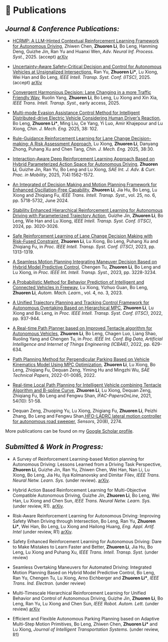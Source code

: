 
# 📖 Publications

## ***Journal & Conference Publications:***

- <u>HCRMP: A LLM-Hinted Contextual Reinforcement Learning Framework for Autonomous Driving</u>, Zhiwen Chen, **Zhuoren Li**, Bo Leng, Hanming Deng, Guizhe Jin, Ran Yu and Huanxi Wen, *Adv. Neural Inf. Process. Syst.*, 2025. (accept) [arXiv](https://arxiv.org/abs/2505.15793)
 
- <u>Uncertainty-Aware Safety-Critical Decision and Control for Autonomous Vehicles at Unsignalized Intersections</u>, Ran Yu, **Zhuoren Li\***, Lu Xiong, Wei Han and Bo Leng, *IEEE Intell. Transp. Syst. Conf. (ITSC)*, 2025. (accept) [arXiv](https://arxiv.org/abs/2505.19939)

- [<u>Convergent Harmonious Decision: Lane Changing in a more Traffic Friendly Way</u>](https://ieeexplore.ieee.org/document/11130420), Ruolin Yang, **Zhuoren Li**, Bo Leng, Lu Xiong and Xin Xia, *IEEE Trans. Intell. Transp. Syst.*, early access, 2025. 
<!-- - [PDF](/assets/pdf/paper/2025CHRL.pdf) -->

- [<u>Multi-mode Evasion Assistance Control Method for Intelligent Distributed-drive Electric Vehicle Considering Human Driver’s Reaction</u>](https://cjme.springeropen.com/articles/10.1186/s10033-025-01270-2), Bo Leng, **Zhuoren Li\***, Ming Liu, Ce Yang, Yi Luo, Amir Khajepour and Lu Xiong, *Chin. J. Mech. Eng.* 2025, 38: 102. 
<!-- - [PDF](/assets/pdf/paper/2025MEAC.pdf) -->

- [<u>Rule-Guidance Reinforcement Learning for Lane Change Decision-making: A Risk Assessment Approach</u>](https://cjme.springeropen.com/articles/10.1186/s10033-024-01160-z), Lu Xiong, **Zhuoren Li**, Danyang Zhong, Puhang Xu and Chen Tang, *Chin. J. Mech. Eng.* 2025, 38:30. 
<!-- - [PDF](/assets/pdf/paper/Rule-Guidance Reinforcement Learning for Lane Change Decision-making: A Risk Assessment Approach.pdf), [DOI]. -->

- [<u>Interaction-Aware Deep Reinforcement Learning Approach Based on Hybrid Parameterized Action Space for Autonomous Driving</u>](https://doi.org/10.4271/2024-01-7035), **Zhuoren Li**, Guizhe Jin, Ran Yu, Bo Leng and Lu Xiong, *SAE Int. J. Adv. & Curr. Prac. in Mobility*, 2025, 7(4):1562-1572. 
<!-- - [PDF](/assets/pdf/paper/2024SAEICVS 2024-01-7035.pdf), [DOI]. -->

- [<u>An Integrated of Decision Making and Motion Planning Framework for Enhanced Oscillation-Free Capability</u>](https://ieeexplore.ieee.org/document/10328568), **Zhuoren Li**, Jia Hu, Bo Leng, Lu Xiong and Zhiqiang Fu, *IEEE Trans. Intell. Transp. Syst.*, vol. 25, no. 6, pp. 5718-5732, June 2024. 
<!-- - [PDF](/assets/pdf/paper/An_Integrated_of_Decision_Making_and_Motion_Planning_Framework_for_Enhanced_Oscillation-Free_Capability.pdf), [DOI]. -->

- [<u>Stability Enhanced Hierarchical Reinforcement Learning for Autonomous Driving with Parameterized Trajectory Action</u>](https://ieeexplore.ieee.org/document/10920092), Guizhe Jin, **Zhuoren Li**, Bo Leng, Wie Han and Lu Xiong, *IEEE Intell. Transp. Syst. Conf. (ITSC)*, 2024, pp. 3020-3026.
<!-- -  [PDF](/assets/pdf/paper/ITSC2024.pdf), [DOI]. -->

- [<u>Safe Reinforcement Learning of Lane Change Decision Making with Risk-Fused Constraint</u>](https://ieeexplore.ieee.org/document/10422331),  **Zhuoren Li**, Lu Xiong, Bo Leng, Puhang Xu and Zhiqiang Fu, in *Proc. IEEE Intell. Transp. Syst. Conf. (ITSC)*, 2023, pp. 1313-1319. 
<!-- - [PDF](/assets/pdf/paper/Safe_Reinforcement_Learning_of_Lane_Change_Decision_Making_with_Risk-Fused_Constraint.pdf), [DOI]. -->

- [<u>A Seamless Motion Planning Integrating Maneuver Decision Based on Hybrid Model Predictive Control</u>](https://ieeexplore.ieee.org/document/10422155), Chengen Tu, **Zhuoren Li**, Bo Leng and Lu Xiong, in *Proc. IEEE Int. Intell. Transp. Syst.*, 2023, pp. 3228-3234.

- [A Probabilistic Method for Behavior Prediction of Intelligent and Connected Vehicles in Freeway](https://www.clausiuspress.com/article/9892.html), Lu Xiong, Yizhuo Guan, Bo Leng, **Zhuoren Li**, *Autom. Mach. Learn.*, vol. 4, no. 3, 2023. 
<!-- - [PDF](/assets/pdf/article_1700793977.pdf), [DOI]. -->

- [<u>A Unified Trajectory Planning and Tracking Control Framework for Autonomous Overtaking Based on Hierarchical MPC</u>](https://ieeexplore.ieee.org/document/9922186), **Zhuoren Li**, Lu Xiong and Bo Leng, in *Proc. IEEE Intell. Transp. Syst. Conf. (ITSC)*, 2022, pp. 937-944. 
<!-- [PDF](/assets/pdf/paper/A_Unified_Trajectory_Planning_and_Tracking_Control_Framework_for_Autonomous_Overtaking_Based_on_Hierarchical_MPC.pdf), [DOI]. -->

- [<u>A Real-time Path Planner based on Improved Tentacle algorithm for Autonomous Vehicles</u>](https://ieeexplore.ieee.org/document/9985832), **Zhuoren Li**, Bo Leng, Chagen Luo, Liang Shao, Ruoling Yang and Chengen Tu, in *Proc. IEEE Int. Conf. Big Data, Artificial Intelligence and Internet of Things Engineering (ICBAIE)*, 2022, pp. 629-634. 
<!-- [PDF](/assets/pdf/paper/A_Real-time_Path_Planner_based_on_Improved_Tentacle_Algorithm_for_Autonomous_Vehicles.pdf), [DOI]. -->

- [<u>Path Planning Method for Perpendicular Parking Based on Vehicle Kinematics Model Using MPC Optimization</u>](https://saemobilus.sae.org/papers/path-planning-method-perpendicular-parking-based-vehicle-kinematics-model-using-mpc-optimization-2022-01-0085), **Zhuoren Li**, Lu Xiong, Bo Leng, Zhiqiang Fu, Dequan Zeng, Yiming Hu and Mingzhi Wu, *SAE Technical Papers*, 2022-01-0085, 2022. 
<!-- - [PDF](/assets/pdf/paper/Path_Planning_Method_for_Perpendicular_Parking_based_on_Vehicle_Kinematics_Model_using_MPC_Optimization.pdf), [DOI](https://saemobilus.sae.org/papers/path-planning-method-perpendicular-parking-based-vehicle-kinematics-model-using-mpc-optimization-2022-01-0085). -->

- [<u>Real-time Local Path Planning for Intelligent Vehicle combining Tentacle Algorithm and B-spline Curve</u>](https://www.sciencedirect.com/science/article/pii/S2405896321015421?via%3Dihub), **Zhuoren Li**, Lu Xiong, Dequan Zeng, Zhiqiang Fu, Bo Leng and Fengwu Shan, *IFAC-PapersOnLine*, 2021, 54(10): 51-58.
<!-- -  [PDF](/assets/pdf/paper/2021B-splineCurvePlanner.pdf), [DOI].  -->

- Dequan Zeng, Zhuoping Yu, Lu Xiong, Zhigiang Fu, **Zhuoren Li**, Peizhi Zhang, Bo Leng and Fengwu Shan,[<u>HFO-LADRC lateral motion controller for autonomous road sweeper</u>](https://www.mdpi.com/1424-8220/20/8/2274), *Sensors*, 20(8), 2274. 
<!-- - [PDF](/assets/pdf/paperHFO-LADRC.pdf), [DOI]. -->

More publications can be found on my [Google Scholar profile](https://scholar.google.com/citations?user=5HSKGBUAAAAJ&hl=en).

## ***Submitted & Work in Progress:***
<!-- 💬 -->

- A Survey of Reinforcement Learning-based Motion planning for Autonomous Driving: Lessons Learned from a Driving Task Perspective, **Zhuoren Li**, Guizhe Jin, Ran Yu, Zhiwen Chen, Wei Han, Nan Li, Lu Xiong, Bo Leng, Jia Hu, Ilya Kolmanovsky and Dimitar Filev, *IEEE Trans. Neural Netw. Learn. Sys.* (under review). [arXiv](https://arxiv.org/abs/2503.23650).
<!-- - [PDF](/assets/pdf/paper/2503.23650v1.pdf),  -->

- Hybrid Action Based Reinforcement Learning for Multi-Objective Compatible Autonomous Driving, Guizhe Jin, **Zhuoren Li**, Bo Leng, Wei Han, Lu Xiong and Chen Sun, *IEEE Trans. Neural Netw. Learn. Sys.* (under review, R1). [arXiv](https://arxiv.org/abs/2501.08096).
<!-- - [PDF](/assets/pdf/paper/Hybrid_Action_Based_Reinforcement_Learning_for_Multi_Objective_Compatible_Autonomous_Driving.pdf), -->

- Risk-Aware Reinforcement Learning for Autonomous Driving: Improving Safety When Driving through Intersection, Bo Leng, Ran Yu, **Zhuoren Li\***, Wei Han, Bo Leng, Lu Xiong and Hailong Huang, *Eng. Appl. Artif. Intel* (under review, R1) [arXiv](http://arxiv.org/abs/2503.19690).
<!-- - [PDF](/assets/pdf/paper/SRL2024In.pdf),  -->
        
- Safety Enhanced Reinforcement Learning for Autonomous Driving: Dare to Make Mistakes to Learn Faster and Better, **Zhuoren Li**, Jia Hu, Bo Leng, Lu Xiong and Puhang Xu, *IEEE Trans. Intell. Transp. Syst.* (under review)

- Seamless Overtaking Maneuvers for Automated Driving: Integrated Motion Planning Based on Hybrid Model Predictive Control, Bo Leng, Ran Yu, Chengen Tu, Lu Xiong, Arno Eichberger and **Zhuoren Li\***, *IEEE Trans. Ind. Electron.* (under review)

- Multi-Timescale Hierarchical Reinforcement Learning for Unified Behavior and Control of Autonomous Driving, Guizhe Jin, **Zhuoren Li**, Bo Leng, Ran Yu, Lu Xiong and Chen Sun, *IEEE Robot. Autom. Lett.* (under review) [arXiv](https://arxiv.org/pdf/2506.23771)
  
- Efficient and Flexible Autonomous Parking Planning based on Adaptive Multi-Step Motion Primitives, Bo Leng, Zhiwen Chen, **Zhuoren Li\*** and Lu Xiong, *Journal of Intelligent Transportation Systems*. (under review, R1)




<!-- - *2022.02*, Hosted MLNLP seminar \| [\[Video\]](https://www.bilibili.com/video/BV1wF411x7qh)
- *2021.06*, Audio & Speech Synthesis, Huawei internal talk
- *2021.03*, Non-autoregressive Speech Synthesis, PaperWeekly & biendata \| [\[video\]](https://www.bilibili.com/video/BV1uf4y1t7Hr/)
- *2020.12*, Non-autoregressive Speech Synthesis, Huawei Noah's Ark Lab internal talk -->

<!-- # 💻 Internships
- *2021.06 - 2021.09*, Alibaba, Hangzhou. -->
